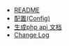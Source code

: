 * [README](core/README.md)
* [配置(Config)](core/config.md)
* [生成php api 文档](core/php-api.md)
* [Change Log](core/build.md)